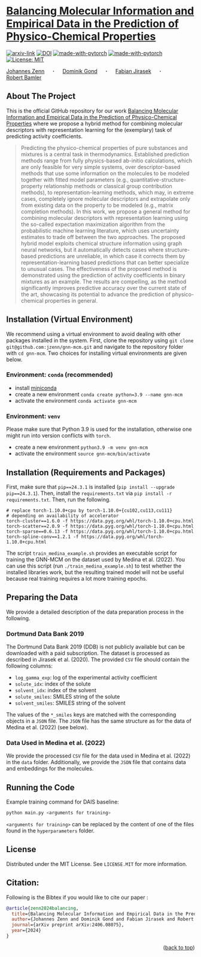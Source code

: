 # [Balancing Molecular Information and Empirical Data in the Prediction of Physico-Chemical Properties](http://arxiv.org/abs/2406.08075)
<div id="top"></div>

  [![arxiv-link](https://img.shields.io/badge/Paper-PDF-red?style=flat&logo=arXiv&logoColor=red)](http://arxiv.org/abs/2406.08075)
  [![DOI](https://zenodo.org/badge/DOI/10.5281/zenodo.11631566.svg)](https://doi.org/10.5281/zenodo.11631566)
  [![made-with-pytorch](https://img.shields.io/badge/Made%20with-PyTorch-brightgreen)](https://pytorch.org/)
  [![made-with-pytorch](https://img.shields.io/badge/Made%20with-PyTorch%A0Geometric-brightgreen)](https://pytorch.org/)
  [![License: MIT](https://img.shields.io/badge/License-MIT-yellow.svg)](https://opensource.org/licenses/MIT)

  <a href="https://jzenn.github.io" target="_blank">Johannes&nbsp;Zenn</a> &emsp; <b>&middot;</b> &emsp;
  <a href="https://mv.rptu.de/fgs/ltd/lehrstuhl/mitarbeiter/dominik-gond" target="_blank">Dominik&nbsp;Gond</a> &emsp; <b>&middot;</b> &emsp;
  <a href="https://mv.rptu.de/en/dpts/ltd/chair/staff/fabian-jirasek" target="_blank">Fabian&nbsp;Jirasek</a> &emsp; <b>&middot;</b> &emsp;
  <a href="https://robamler.github.io" target="_blank">Robert&nbsp;Bamler</a>



## About The Project
This is the official GitHub repository for our work [Balancing Molecular Information and Empirical Data in the Prediction of Physico-Chemical Properties](http://arxiv.org/abs/2406.08075) where we propose a hybrid method for combining molecular descriptors with representation learning for the (exemplary) task of predicting activity coefficients.

> Predicting the physico-chemical properties of pure substances and mixtures is a central task in thermodynamics. Established prediction methods range from fully physics-based ab-initio calculations, which are only feasible for very simple systems, over descriptor-based methods that use some information on the molecules to be modeled together with fitted model parameters (e.g., quantitative-structure-property relationship methods or classical group contribution methods), to representation-learning methods, which may, in extreme cases, completely ignore molecular descriptors and extrapolate only from existing data on the property to be modeled (e.g., matrix completion methods). In this work, we propose a general method for combining molecular descriptors with representation learning using the so-called expectation maximization algorithm from the probabilistic machine learning literature, which uses uncertainty estimates to trade off between the two approaches. The proposed hybrid model exploits chemical structure information using graph neural networks, but it automatically detects cases where structure-based predictions are unreliable, in which case it corrects them by representation-learning based predictions that can better specialize to unusual cases. The effectiveness of the proposed method is demonstrated using the prediction of activity coefficients in binary mixtures as an example. The results are compelling, as the method significantly improves predictive accuracy over the current state of the art, showcasing its potential to advance the prediction of physico-chemical properties in general.
> 


## Installation (Virtual Environment)

We recommend using a virtual environment to avoid dealing with other packages installed in the system.
First, clone the repository using `git clone git@github.com:jzenn/gnn-mcm.git` and navigate to the repository folder with `cd gnn-mcm`.
Two choices for installing virtual environments are given below.



### Environment: `conda` (recommended)
 
- install [miniconda](https://docs.conda.io/en/latest/miniconda.html)
- create a new environment `conda create python=3.9 --name gnn-mcm`
- activate the environment `conda activate gnn-mcm`


### Environment: `venv`

Please make sure that Python 3.9 is used for the installation, otherwise one might run into version conflicts with `torch`.

- create a new environment `python3.9 -m venv gnn-mcm`
- activate the environment `source gnn-mcm/bin/activate`


## Installation (Requirements and Packages)

First, make sure that `pip==24.3.1` is installed (`pip install --upgrade pip==24.3.1`).
Then, install the `requirements.txt` via `pip install -r requirements.txt`.
Then, run the following.
```
# replace torch-1.10.0+cpu by torch-1.10.0+{cu102,cu113,cu111}
# depending on availability of accelerator
torch-cluster==1.6.0 -f https://data.pyg.org/whl/torch-1.10.0+cpu.html
torch-scatter==2.0.9 -f https://data.pyg.org/whl/torch-1.10.0+cpu.html
torch-sparse==0.6.13 -f https://data.pyg.org/whl/torch-1.10.0+cpu.html
torch-spline-conv==1.2.1 -f https://data.pyg.org/whl/torch-1.10.0+cpu.html
```

The script `train_medina_example.sh` provides an executable script for training the
GNN-MCM on the dataset used by Medina et al. (2022).
You can use this script (run `./train_medina_example.sh`) to test whether the 
installed libraries work, but the resulting trained model will not be useful because
real training requires a lot more training epochs. 


## Preparing the Data

We provide a detailed description of the data preparation process in the following.


### Dortmund Data Bank 2019

The Dortmund Data Bank 2019 (DDB) is not publicly available but can be downloaded with 
a paid subscription.
The dataset is processed as described in Jirasek et al. (2020). 
The provided `CSV` file should contain the following columns:
- `log_gamma_exp`: log of the experimental activity coefficient
- `solute_idx`: index of the solute
- `solvent_idx`: index of the solvent
- `solute_smiles`: SMILES string of the solute
- `solvent_smiles`: SMILES string of the solvent

The values of the `*_smiles` keys are matched with the corresponding objects in a `JSON` file.
The `JSON` file has the same structure as for the data of Medina et al. (2022) (see below).


### Data Used in Medina et al. (2022)

We provide the processed `CSV` file for the data used in Medina et al. (2022) in the `data` folder.
Additionally, we provide the `JSON` file that contains data and embeddings for the molecules.


## Running the Code

Example training command for DAIS baseline:
```bash
python main.py <arguments for training>
```
`<arguments for training>` can be replaced by the content of one of the files found in the `hyperparameters` folder.


## License
Distributed under the MIT License. See `LICENSE.MIT` for more information.


## Citation:
Following is the Bibtex if you would like to cite our paper :

```bibtex
@article{zenn2024balancing,
  title={Balancing Molecular Information and Empirical Data in the Prediction of Physico-Chemical Properties}, 
  author={Johannes Zenn and Dominik Gond and Fabian Jirasek and Robert Bamler},
  journal={arXiv preprint arXiv:2406.08075},
  year={2024}
}
```

<p align="right">(<a href="#top">back to top</a>)</p>
